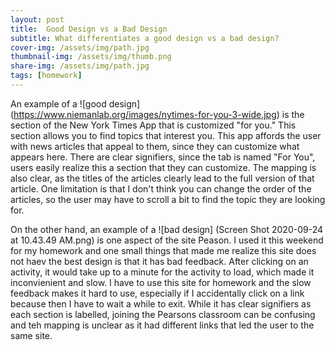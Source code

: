 ```yaml
---
layout: post
title:  Good Design vs a Bad Design
subtitle: What differentiates a good design vs a bad design?
cover-img: /assets/img/path.jpg
thumbnail-img: /assets/img/thumb.png
share-img: /assets/img/path.jpg
tags: [homework]
---
```

An example of a ![good design] (https://www.niemanlab.org/images/nytimes-for-you-3-wide.jpg) is the section of the New York Times App that is customized "for you." 
This section allows you to find topics that interest you. This app affords the user with news articles that appeal to them, since they can customize what appears here. 
There are clear signifiers, since the tab is named "For You", users easily realize this a section that they can customize. 
The mapping is also clear, as the titles of the articles clearly lead to the full version of that article.
One limitation is that I don't think you can change the order of the articles, so the user may have to scroll a bit to find the topic they are looking for. 


On the other hand, an example of a ![bad design] (Screen Shot 2020-09-24 at 10.43.49 AM.png) is one aspect of the site Peason. 
I used it this weekend for my homework and one small things that made me realize this site does not haev the best design is that it has bad feedback. 
After clicking on an activity, it would take up to a minute for the activity to load, which made it inconvienient and slow. 
I have to use this site for homework and the slow feedback makes it hard to use, especially if I accidentally click on a link because then I have to wait a while to exit. 
While it has clear signifiers as each section is labelled, joining the Pearsons classroom can be confusing and teh mapping is unclear as it had different links that led the user to the same site.  


